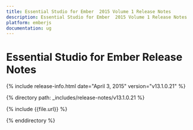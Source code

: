 ```yaml
---
title: Essential Studio for Ember  2015 Volume 1 Release Notes  
description: Essential Studio for Ember  2015 Volume 1 Release Notes  
platform: emberjs
documentation: ug
---
```


# Essential Studio for Ember  Release Notes  

{% include release-info.html date="April 3, 2015"  version="v13.1.0.21" %} 


{% directory path: _includes/release-notes/v13.1.0.21 %}

{% include {{file.url}} %}

{% enddirectory %}